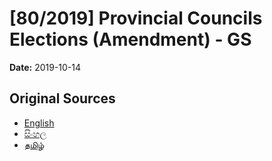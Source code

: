 # [80/2019] Provincial Councils Elections (Amendment) - GS

**Date:** 2019-10-14

## Original Sources

- [English](https://documents.gov.lk/view/bills/2019/10/80-2019_E.pdf)
- [සිංහල](https://documents.gov.lk/view/bills/2019/10/80-2019_S.pdf)
- [தமிழ்](https://documents.gov.lk/view/bills/2019/10/80-2019_T.pdf)
